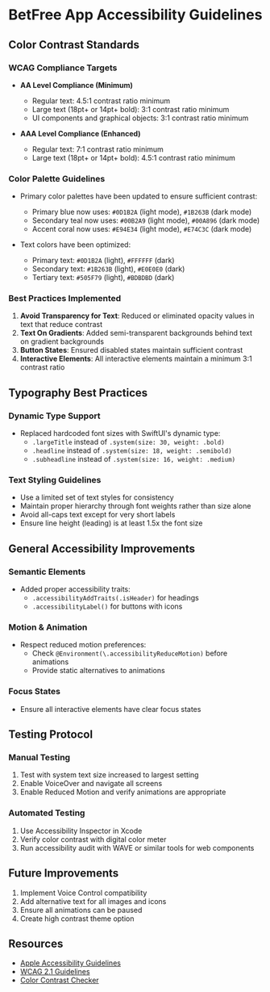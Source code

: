 # BetFree App Accessibility Guidelines

## Color Contrast Standards

### WCAG Compliance Targets
- **AA Level Compliance (Minimum)**
  - Regular text: 4.5:1 contrast ratio minimum
  - Large text (18pt+ or 14pt+ bold): 3:1 contrast ratio minimum
  - UI components and graphical objects: 3:1 contrast ratio minimum

- **AAA Level Compliance (Enhanced)**
  - Regular text: 7:1 contrast ratio minimum
  - Large text (18pt+ or 14pt+ bold): 4.5:1 contrast ratio minimum

### Color Palette Guidelines
- Primary color palettes have been updated to ensure sufficient contrast:
  - Primary blue now uses: `#0D1B2A` (light mode), `#1B263B` (dark mode)
  - Secondary teal now uses: `#00B2A9` (light mode), `#00A896` (dark mode)
  - Accent coral now uses: `#E94E34` (light mode), `#E74C3C` (dark mode)

- Text colors have been optimized:
  - Primary text: `#0D1B2A` (light), `#FFFFFF` (dark)
  - Secondary text: `#1B263B` (light), `#E0E0E0` (dark)
  - Tertiary text: `#505F79` (light), `#BDBDBD` (dark)

### Best Practices Implemented
1. **Avoid Transparency for Text**: Reduced or eliminated opacity values in text that reduce contrast
2. **Text On Gradients**: Added semi-transparent backgrounds behind text on gradient backgrounds
3. **Button States**: Ensured disabled states maintain sufficient contrast
4. **Interactive Elements**: All interactive elements maintain a minimum 3:1 contrast ratio

## Typography Best Practices

### Dynamic Type Support
- Replaced hardcoded font sizes with SwiftUI's dynamic type:
  - `.largeTitle` instead of `.system(size: 30, weight: .bold)`
  - `.headline` instead of `.system(size: 18, weight: .semibold)`
  - `.subheadline` instead of `.system(size: 16, weight: .medium)`

### Text Styling Guidelines
- Use a limited set of text styles for consistency
- Maintain proper hierarchy through font weights rather than size alone
- Avoid all-caps text except for very short labels
- Ensure line height (leading) is at least 1.5x the font size

## General Accessibility Improvements

### Semantic Elements
- Added proper accessibility traits:
  - `.accessibilityAddTraits(.isHeader)` for headings
  - `.accessibilityLabel()` for buttons with icons

### Motion & Animation
- Respect reduced motion preferences:
  - Check `@Environment(\.accessibilityReduceMotion)` before animations
  - Provide static alternatives to animations

### Focus States
- Ensure all interactive elements have clear focus states

## Testing Protocol

### Manual Testing
1. Test with system text size increased to largest setting
2. Enable VoiceOver and navigate all screens
3. Enable Reduced Motion and verify animations are appropriate

### Automated Testing
1. Use Accessibility Inspector in Xcode
2. Verify color contrast with digital color meter
3. Run accessibility audit with WAVE or similar tools for web components

## Future Improvements

1. Implement Voice Control compatibility
2. Add alternative text for all images and icons
3. Ensure all animations can be paused
4. Create high contrast theme option

## Resources

- [Apple Accessibility Guidelines](https://developer.apple.com/design/human-interface-guidelines/accessibility)
- [WCAG 2.1 Guidelines](https://www.w3.org/TR/WCAG21/)
- [Color Contrast Checker](https://webaim.org/resources/contrastchecker/) 